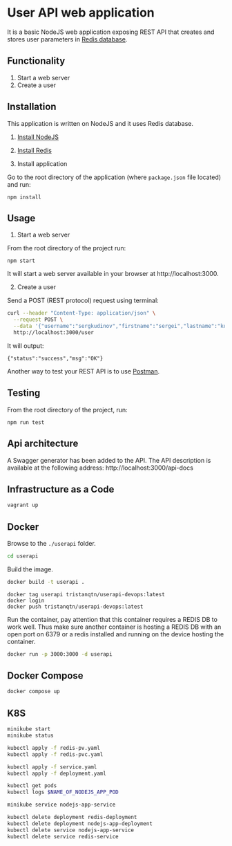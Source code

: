 # User API web application

It is a basic NodeJS web application exposing REST API that creates and stores user parameters in [Redis database](https://redis.io/).

## Functionality

1. Start a web server
2. Create a user

## Installation

This application is written on NodeJS and it uses Redis database.

1. [Install NodeJS](https://nodejs.org/en/download/)

2. [Install Redis](https://redis.io/download)

3. Install application

Go to the root directory of the application (where `package.json` file located) and run:

```
npm install
```

## Usage

1. Start a web server

From the root directory of the project run:

```
npm start
```

It will start a web server available in your browser at http://localhost:3000.

2. Create a user

Send a POST (REST protocol) request using terminal:

```bash
curl --header "Content-Type: application/json" \
  --request POST \
  --data '{"username":"sergkudinov","firstname":"sergei","lastname":"kudinov"}' \
  http://localhost:3000/user
```

It will output:

```
{"status":"success","msg":"OK"}
```

Another way to test your REST API is to use [Postman](https://www.postman.com/).

## Testing

From the root directory of the project, run:

```
npm run test
```

## Api architecture

A Swagger generator has been added to the API. The API description is available at the following address:
http://localhost:3000/api-docs

## Infrastructure as a Code

```bash
vagrant up
```

## Docker

Browse to the `./userapi` folder.

```bash
cd userapi
```

Build the image.

```bash
docker build -t userapi .
```

```
docker tag userapi tristanqtn/userapi-devops:latest
docker login
docker push tristanqtn/userapi-devops:latest
```

Run the container, pay attention that this container requires a REDIS DB to work well. Thus make sure another container is hosting a REDIS DB with an open port on 6379 or a redis installed and running on the device hosting the container.

```bash
docker run -p 3000:3000 -d userapi
```

## Docker Compose

```bash
docker compose up
```

## K8S

```bash
minikube start
minikube status
```

```bash
kubectl apply -f redis-pv.yaml
kubectl apply -f redis-pvc.yaml

kubectl apply -f service.yaml
kubectl apply -f deployment.yaml
```

```bash
kubectl get pods
kubectl logs $NAME_OF_NODEJS_APP_POD
```

```bash
minikube service nodejs-app-service
```

```bash
kubectl delete deployment redis-deployment
kubectl delete deployment nodejs-app-deployment
kubectl delete service nodejs-app-service
kubectl delete service redis-service
```
